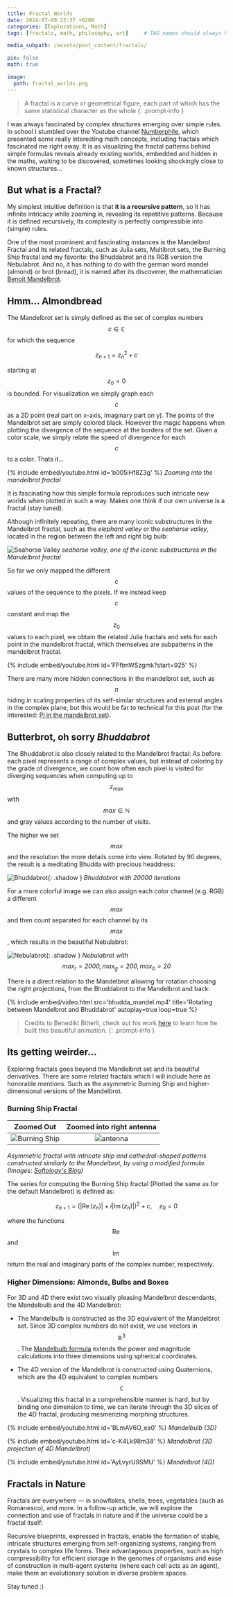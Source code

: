 ```yaml
---
title: Fractal Worlds
date: 2024-07-09 22:37 +0200
categories: [Explorations, Math]
tags: [fractals, math, philosophy, art]     # TAG names should always be lowercase

media_subpath: /assets/post_content/fractals/

pin: false
math: true

image:
  path: fractal_worlds.png
---
```


> A fractal is a curve or geometrical figure, each part of which has the same statistical character as the whole
{: .prompt-info }



I was always fascinated by complex structures emerging over simple rules.
In school I stumbled over the Youtube channel [Numberphile](https://www.youtube.com/@numberphile), which presented some really interesting math concepts, including fractals which fascinated me right away.
It is as visualizing the fractal patterns behind simple formulas reveals already existing worlds, embedded and hidden in the maths, waiting to be discovered, sometimes looking shockingly close to known structures...

## But what is a Fractal?
My simplest intuitive definition is that **it is a recursive pattern**, so it has infinite intricacy while zooming in, revealing its repetitive patterns.
Because it is defined recursively, its complexity is perfectly compressible into (simple) rules.

One of the most prominent and fascinating instances is the Mandelbrot Fractal and its related fractals, such as Julia sets, Multibrot sets, the Burning Ship fractal and my favorite: the Bhuddabrot and its RGB version the Nebulabrot.
And no, it has nothing to do with the german word mandel (almond) or brot (bread), it is named after its discoverer, the mathematician [Benoit Mandelbrot](https://en.wikipedia.org/wiki/Beno%C3%AEt_Mandelbrot).

## Hmm... Almondbread

The Mandelbrot set is simply defined as the set of complex numbers $$ c\in \mathbb{C} $$ for which the sequence

$$
z_{n+1}=z_n^2 + c
$$

starting at $$ z_0 = 0 $$ is bounded.
For visualization we simply graph each $$ c $$ as a 2D point (real part on x-axis, imaginary part on y). The points of the Mandelbrot set are simply colored black.
However the magic happens when plotting the divergence of the sequence at the borders of the set. Given a color scale, we simply relate the speed of divergence for each $$ c $$ to a color.
Thats it...

{% include embed/youtube.html id='b005iHf8Z3g' %}
*Zooming into the mandelbrot fractal*

It is fascinating how this simple formula reproduces such intricate new worlds when plotted in such a way. Makes one think if our own universe is a fractal (stay tuned).

Although infinitely repeating, there are many iconic substructures in the Mandelbrot fractal, such as the *elephant valley* or the *seahorse valley*, located in the region between the left and right big bulb:

![Seahorse Valley](seahorse.jpg)
_seahorse valley, one of the iconic substructures in the Mandelbrot fractal_

So far we only mapped the different $$ c $$ values of the sequence to the pixels. If we instead keep $$ c $$ constant and map the $$ z_0 $$ values to each pixel, we obtain the related Julia fractals and sets for each point in the mandelbrot fractal, which themselves are subpatterns in the mandelbrot fractal.

{% include embed/youtube.html id='FFftmWSzgmk?start=925' %}

There are many more hidden connections in the mandelbrot set, such as $$ \pi $$ hiding in scaling properties of its self-similar structures and external angles in the complex plane, but this would be far to technical for this post (for the interested: [Pi in the mandelbrot set](https://www.doc.ic.ac.uk/~jb/teaching/jmc/pi-in-mandelbrot.pdf)).

## Butterbrot, oh sorry *Bhuddabrot*

The Bhuddabrot is also closely related to the Mandelbrot fractal:
As before each pixel represents a range of complex values, but instead of coloring by the grade of divergence, we count how often each pixel is visited for diverging sequences when computing up to $$ z_{max} $$ with $$ {max} \in \mathbb{N} $$ and gray values according to the number of visits.

The higher we set $$ max $$ and the resolution the more details come into view. Rotated by 90 degrees, the result is a meditating Bhudda with precious headdress:

![Bhuddabrot](Buddhabrot-20000I-8000.jpg){: .shadow }
_Bhuddabrot with 20000 iterations_

For a more colorful image we can also assign each color channel (e.g. RGB) a different $$ max $$ and then count separated for each channel by its $$ max $$, which results in the beautiful Nebulabrot:

![Nebulabrot](nebulabrot.jpg){: .shadow }
_Nebulabrot with $$ max_r = 2000, max_g = 200, max_b = 20 $$_

There is a direct relation to the Mandelbrot allowing for rotation choosing the right projections, from the Bhuddabrot to the Mandelbrot and back:

{% include embed/video.html src='bhudda_mandel.mp4' title='Rotating between Mandelbrot and Bhuddabrot' autoplay=true loop=true %}

> Credits to Benedikt Bitterli, check out his work [here](https://benedikt-bitterli.me/buddhabrot/) to learn how he built this beautiful animation.
{: .prompt-info }

## Its getting weirder...

Exploring fractals goes beyond the Mandelbrot set and its beautiful derivatives. There are some related fractals which I will include here as honorable mentions. Such as the asymmetric Burning Ship and higher-dimensional versions of the Mandelbrot.

### Burning Ship Fractal

Zoomed Out                   |  Zoomed into right antenna
:---------------------------:|:-------------------------:
![Burning Ship](bs_out.png)  |  ![antenna](bs_antenna.png)

_Asymmetric fractal with intricate ship and cathedral-shaped patterns constructed similarly to the Mandelbrot, by using a modified formula. (Images: [Softology's Blog](https://softologyblog.wordpress.com/2017/02/24/the-burning-ship-fractal/))_

The series for computing the Burning Ship fractal (Plotted the same as for the default Mandelbrot) is defined as:

$$
z_{n+1} = (|\operatorname{Re}(z_n) | + i |\operatorname{Im}(z_n)|)^2 + c, \quad z_0 = 0
$$

where the functions $$ \operatorname{Re} $$ and $$ \operatorname{Im} $$ return the real and imaginary parts of the complex number, respectively.



### Higher Dimensions: Almonds, Bulbs and Boxes
For 3D and 4D there exist two visually pleasing Mandelbrot descendants, the Mandelbulb and the 4D Mandelbrot:

- The Mandelbulb is constructed as the 3D equivalent of the Mandelbrot set. Since 3D complex numbers do not exist, we use vectors in $$ \mathbb{R}^3 $$.
The [Mandelbulb formula](https://en.wikipedia.org/wiki/Mandelbulb) extends the power and magnitude calculations into three dimensions using spherical coordinates.

- The 4D version of the Mandelbrot is constructed using Quaternions, which are the 4D equivalent to complex numbers $$ \mathbb{C} $$.
Visualizing this fractal in a comprehensible manner is hard, but by binding one dimension to time, we can iterate through the 3D slices of the 4D fractal, producing mesmerizing morphing structures.


{% include embed/youtube.html id='BLmAV6O_ea0' %} 
_Mandelbulb (3D)_

{% include embed/youtube.html id='c-K4Lk98m38' %}
_Mandelbrot (3D projection of 4D Mandelbrot)_

{% include embed/youtube.html id='AyLvyrU9SMU' %}
_Mandelbrot (4D)_

## Fractals in Nature

Fractals are everywhere — in snowflakes, shells, trees, vegetables (such as Romanesco), and more.
In a follow-up article, we will explore the connection and use of fractals in nature and if the universe could be a fractal itself:

Recursive blueprints, expressed in fractals, enable the formation of stable, intricate structures emerging from self-organizing systems, ranging from crystals to complex life forms.
Their advantageous properties, such as high compressibility for efficient storage in the genomes of organisms and ease of construction in multi-agent systems (where each cell acts as an agent), make them an evolutionary solution in diverse problem spaces.

Stay tuned :)
